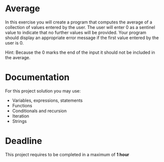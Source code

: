 # Average

In this exercise you will create a program that computes the average of a collection of values entered by the user. 
The user will enter 0 as a sentinel value to indicate that no further values will be provided. Your program should display an appropriate
error message if the first value entered by the user is 0.

Hint: Because the 0 marks the end of the input it should not be included in the average.


# Documentation

For this project solution you may use:

- Variables, expressions, statements
- Functions
- Conditionals and recursion
- Iteration
- Strings

# Deadline

This project requires to be completed in a maximum of **1 hour**
